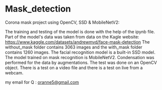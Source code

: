 # Mask_detection
Corona mask project using OpenCV, SSD &amp; MobileNetV2:




The training and testing of the model is done with the help of the ipynb file. 
Part of the model's data was taken from data on the Kagle website:
https://www.kaggle.com/datasets/andrewmvd/face-mask-detection
The without_mask folder contains 3063 images and the with_mask folder contains 1260 images. 
The facial recognition model is a built-in SSD model. The model trained on mask recognition is MobileNetV2. Condensation was performed for the data by augmentations.
The test was done on an OpenCV object. There is a test on a video file and there is a test on live from a webcam.



my email for Q : oranne5@gmail.com
